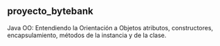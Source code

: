 ## proyecto_bytebank

Java OO: Entendiendo la Orientación a Objetos
atributos, constructores, encapsulamiento, métodos de la instancia y de la clase.
